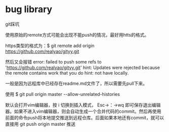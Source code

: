 # bug library
git踩坑

使用原始的remote方式可能会出现不能push的情况，最好用htts的格式。

https类型的格式为：$ git remote add origin https://github.com/realyao/gityy.git

然后又会报错 error: failed to push some refs to 'https://github.com/realyao/gityy.git' hint: Updates were rejected because the remote contains work that you do hint: not have locally.

一般是因为远程库中已经存在readme.md文件了，所以需要先pull下来。

 使用 $ git pull origin master --allow-unrelated-histories
 
 默认会打开vim编辑器，按 i 切换到插入模式， Esc→：→wq 即可保存退出编辑器。如果不进入vim编辑器，则会自动生成一个合并代码的commit。然后再使用前面的命令push将本地提交推送到远程仓库。后面如果本地还有commit，就可以直接用 git push origin master 推送
